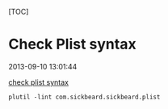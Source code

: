 [TOC]

# Check Plist syntax

2013-09-10 13:01:44

[check plist syntax](http://apple.stackexchange.com/questions/46368/whats-wrong-with-my-launchctl-config)

	plutil -lint com.sickbeard.sickbeard.plist

